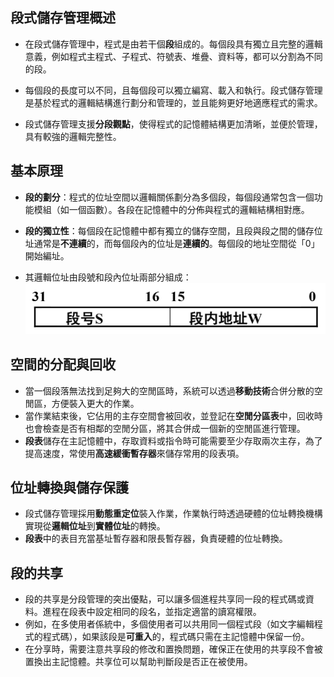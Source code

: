 ## 段式儲存管理概述
 - 在段式儲存管理中，程式是由若干個**段**組成的。每個段具有獨立且完整的邏輯意義，例如程式主程式、子程式、符號表、堆疊、資料等，都可以分割為不同的段。

 - 每個段的長度可以不同，且每個段可以獨立編寫、載入和執行。段式儲存管理是基於程式的邏輯結構進行劃分和管理的，並且能夠更好地適應程式的需求。

 - 段式儲存管理支援**分段觀點**，使得程式的記憶體結構更加清晰，並便於管理，具有較強的邏輯完整性。

## 基本原理
 - **段的劃分**：程式的位址空間以邏輯關係劃分為多個段，每個段通常包含一個功能模組（如一個函數）。各段在記憶體中的分佈與程式的邏輯結構相對應。

 - **段的獨立性**：每個段在記憶體中都有獨立的儲存空間，且段與段之間的儲存位址通常是**不連續**的，而每個段內的位址是**連續的**。每個段的地址空間從「0」開始編址。
 - 其邏輯位址由段號和段內位址兩部分組成：
 ![](../../photos/dsccgl.png)


## 空間的分配與回收
 - 當一個段落無法找到足夠大的空閒區時，系統可以透過**移動技術**合併分散的空閒區，方便裝入更大的作業。
 - 當作業結束後，它佔用的主存空間會被回收，並登記在**空閒分區表**中，回收時也會檢查是否有相鄰的空閒分區，將其合併成一個新的空閒區進行管理。
 - **段表**儲存在主記憶體中，存取資料或指令時可能需要至少存取兩次主存，為了提高速度，常使用**高速緩衝暫存器**來儲存常用的段表項。

## 位址轉換與儲存保護
 - 段式儲存管理採用**動態重定位**裝入作業，作業執行時透過硬體的位址轉換機構實現從**邏輯位址**到**實體位址**的轉換。
 - **段表**中的表目充當基址暫存器和限長暫存器，負責硬體的位址轉換。

## 段的共享
 - 段的共享是分段管理的突出優點，可以讓多個進程共享同一段的程式碼或資料。進程在段表中設定相同的段名，並指定適當的讀寫權限。
 - 例如，在多使用者係統中，多個使用者可以共用同一個程式段（如文字編輯程式的程式碼），如果該段是**可重入**的，程式碼只需在主記憶體中保留一份。
 - 在分享時，需要注意共享段的修改和置換問題，確保正在使用的共享段不會被置換出主記憶體。共享位可以幫助判斷段是否正在被使用。